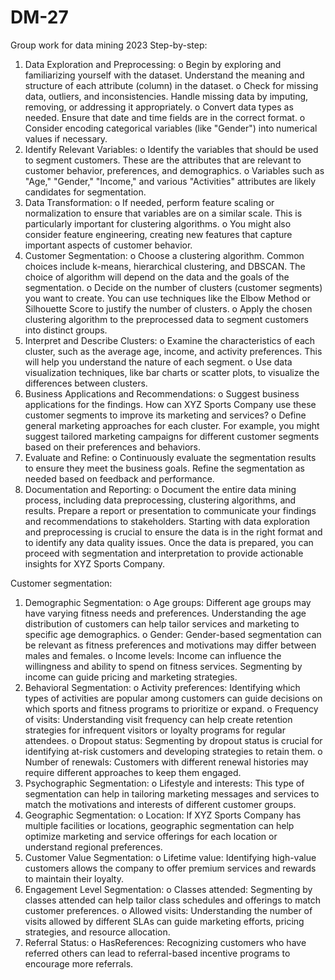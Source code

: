 # DM-27
Group work for data mining 2023
Step-by-step:
1.	Data Exploration and Preprocessing:
o	Begin by exploring and familiarizing yourself with the dataset. Understand the meaning and structure of each attribute (column) in the dataset.
o	Check for missing data, outliers, and inconsistencies. Handle missing data by imputing, removing, or addressing it appropriately.
o	Convert data types as needed. Ensure that date and time fields are in the correct format.
o	Consider encoding categorical variables (like "Gender") into numerical values if necessary.
2.	Identify Relevant Variables:
o	Identify the variables that should be used to segment customers. These are the attributes that are relevant to customer behavior, preferences, and demographics.
o	Variables such as "Age," "Gender," "Income," and various "Activities" attributes are likely candidates for segmentation.
3.	Data Transformation:
o	If needed, perform feature scaling or normalization to ensure that variables are on a similar scale. This is particularly important for clustering algorithms.
o	You might also consider feature engineering, creating new features that capture important aspects of customer behavior.
4.	Customer Segmentation:
o	Choose a clustering algorithm. Common choices include k-means, hierarchical clustering, and DBSCAN. The choice of algorithm will depend on the data and the goals of the segmentation.
o	Decide on the number of clusters (customer segments) you want to create. You can use techniques like the Elbow Method or Silhouette Score to justify the number of clusters.
o	Apply the chosen clustering algorithm to the preprocessed data to segment customers into distinct groups.
5.	Interpret and Describe Clusters:
o	Examine the characteristics of each cluster, such as the average age, income, and activity preferences. This will help you understand the nature of each segment.
o	Use data visualization techniques, like bar charts or scatter plots, to visualize the differences between clusters.
6.	Business Applications and Recommendations:
o	Suggest business applications for the findings. How can XYZ Sports Company use these customer segments to improve its marketing and services?
o	Define general marketing approaches for each cluster. For example, you might suggest tailored marketing campaigns for different customer segments based on their preferences and behaviors.
7.	Evaluate and Refine:
o	Continuously evaluate the segmentation results to ensure they meet the business goals. Refine the segmentation as needed based on feedback and performance.
8.	Documentation and Reporting:
o	Document the entire data mining process, including data preprocessing, clustering algorithms, and results. Prepare a report or presentation to communicate your findings and recommendations to stakeholders.
Starting with data exploration and preprocessing is crucial to ensure the data is in the right format and to identify any data quality issues. Once the data is prepared, you can proceed with segmentation and interpretation to provide actionable insights for XYZ Sports Company.



Customer segmentation:
1.	Demographic Segmentation:
o	Age groups: Different age groups may have varying fitness needs and preferences. Understanding the age distribution of customers can help tailor services and marketing to specific age demographics.
o	Gender: Gender-based segmentation can be relevant as fitness preferences and motivations may differ between males and females.
o	Income levels: Income can influence the willingness and ability to spend on fitness services. Segmenting by income can guide pricing and marketing strategies.
2.	Behavioral Segmentation:
o	Activity preferences: Identifying which types of activities are popular among customers can guide decisions on which sports and fitness programs to prioritize or expand.
o	Frequency of visits: Understanding visit frequency can help create retention strategies for infrequent visitors or loyalty programs for regular attendees.
o	Dropout status: Segmenting by dropout status is crucial for identifying at-risk customers and developing strategies to retain them.
o	Number of renewals: Customers with different renewal histories may require different approaches to keep them engaged.
3.	Psychographic Segmentation:
o	Lifestyle and interests: This type of segmentation can help in tailoring marketing messages and services to match the motivations and interests of different customer groups.
4.	Geographic Segmentation:
o	Location: If XYZ Sports Company has multiple facilities or locations, geographic segmentation can help optimize marketing and service offerings for each location or understand regional preferences.
5.	Customer Value Segmentation:
o	Lifetime value: Identifying high-value customers allows the company to offer premium services and rewards to maintain their loyalty.
6.	Engagement Level Segmentation:
o	Classes attended: Segmenting by classes attended can help tailor class schedules and offerings to match customer preferences.
o	Allowed visits: Understanding the number of visits allowed by different SLAs can guide marketing efforts, pricing strategies, and resource allocation.
7.	Referral Status:
o	HasReferences: Recognizing customers who have referred others can lead to referral-based incentive programs to encourage more referrals.


